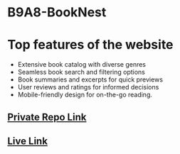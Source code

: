 # B9A8-BookNest

# Top features of the website
* Extensive book catalog with diverse genres
* Seamless book search and filtering options
* Book summaries and excerpts for quick previews
* User reviews and ratings for informed decisions
* Mobile-friendly design for on-the-go reading.


## [ Private Repo Link](https://github.com/programming-hero-web-course-4/b9a8-book-vibe-shuvo339)

## [ Live Link](https://b9a8-booknest.netlify.app/)


